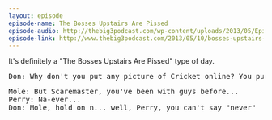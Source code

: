 ```yaml
---
layout: episode
episode-name: The Bosses Upstairs Are Pissed
episode-audio: http://thebig3podcast.com/wp-content/uploads/2013/05/Episode-1088-05_10_13.mp3
episode-link: http://www.thebig3podcast.com/2013/05/10/bosses-upstairs-are-pissed/
---
```


It's definitely a "The Bosses Upstairs Are Pissed" type of day.

<pre>Don: Why don't you put any picture of Cricket online? You put all those picture up of that fucking car wreck online... which some people now are claiming isn't real...</pre>

<pre>Mole: But Scaremaster, you've been with guys before...
Perry: Na-ever...
Don: Mole, hold on n... well, Perry, you can't say "never"</pre>